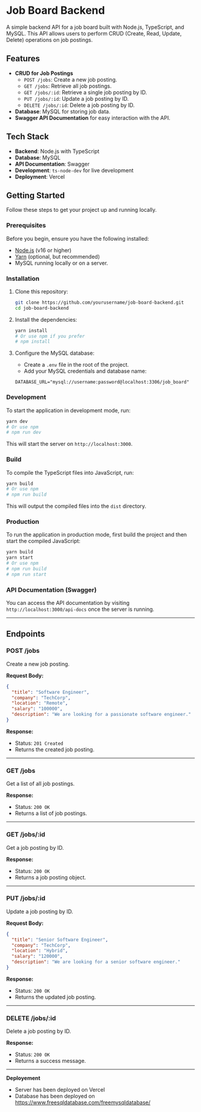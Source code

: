 # Job Board Backend

A simple backend API for a job board built with Node.js, TypeScript, and MySQL. This API allows users to perform CRUD (Create, Read, Update, Delete) operations on job postings.

## Features

- **CRUD for Job Postings**
  - `POST /jobs`: Create a new job posting.
  - `GET /jobs`: Retrieve all job postings.
  - `GET /jobs/:id`: Retrieve a single job posting by ID.
  - `PUT /jobs/:id`: Update a job posting by ID.
  - `DELETE /jobs/:id`: Delete a job posting by ID.
- **Database**: MySQL for storing job data.
- **Swagger API Documentation** for easy interaction with the API.

## Tech Stack

- **Backend**: Node.js with TypeScript
- **Database**: MySQL
- **API Documentation**: Swagger
- **Development**: `ts-node-dev` for live development
- **Deployment**: Vercel

## Getting Started

Follow these steps to get your project up and running locally.

### Prerequisites

Before you begin, ensure you have the following installed:

- [Node.js](https://nodejs.org/) (v16 or higher)
- [Yarn](https://yarnpkg.com/) (optional, but recommended)
- MySQL running locally or on a server.

### Installation

1. Clone this repository:

   ```bash
   git clone https://github.com/yourusername/job-board-backend.git
   cd job-board-backend
   ```

2. Install the dependencies:

   ```bash
   yarn install
   # Or use npm if you prefer
   # npm install
   ```

3. Configure the MySQL database:

   - Create a `.env` file in the root of the project.
   - Add your MySQL credentials and database name:

   ```
   DATABASE_URL="mysql://username:password@localhost:3306/job_board"
   ```
### Development

To start the application in development mode, run:

```bash
yarn dev
# Or use npm
# npm run dev
```

This will start the server on `http://localhost:3000`.

### Build

To compile the TypeScript files into JavaScript, run:

```bash
yarn build
# Or use npm
# npm run build
```

This will output the compiled files into the `dist` directory.

### Production

To run the application in production mode, first build the project and then start the compiled JavaScript:

```bash
yarn build
yarn start
# Or use npm
# npm run build
# npm run start
```

### API Documentation (Swagger)

You can access the API documentation by visiting `http://localhost:3000/api-docs` once the server is running.

---

## Endpoints

### POST /jobs

Create a new job posting.

**Request Body:**

```json
{
  "title": "Software Engineer",
  "company": "TechCorp",
  "location": "Remote",
  "salary": "100000",
  "description": "We are looking for a passionate software engineer."
}
```

**Response:**

- Status: `201 Created`
- Returns the created job posting.

---

### GET /jobs

Get a list of all job postings.

**Response:**

- Status: `200 OK`
- Returns a list of job postings.

---

### GET /jobs/:id

Get a job posting by ID.

**Response:**

- Status: `200 OK`
- Returns a job posting object.

---

### PUT /jobs/:id

Update a job posting by ID.

**Request Body:**

```json
{
  "title": "Senior Software Engineer",
  "company": "TechCorp",
  "location": "Hybrid",
  "salary": "120000",
  "description": "We are looking for a senior software engineer."
}
```

**Response:**

- Status: `200 OK`
- Returns the updated job posting.

---

### DELETE /jobs/:id

Delete a job posting by ID.

**Response:**

- Status: `200 OK`
- Returns a success message.

---

**Deployement**
- Server has been deployed on Vercel
- Database has been deployed on https://www.freesqldatabase.com/freemysqldatabase/
